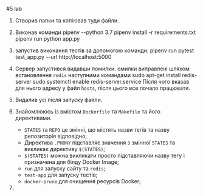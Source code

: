 #5 lab

1. Створив папки та копіював туди файли.
2. Виконав команди
        pipenv --python 3.7
        pipenv install -r requirements.txt
        pipenv run python app.py
3. запустив виконання тестів за допомогою команди:
        pipenv run pytest test_app.py --url http://localhost:5000

4. Сервер запустився видавши помилки. омилки виправлені шляхом встановлення `redis`
 наступними командами
        sudo apt-get install redis-server
        sudo systemctl enable redis-server.servicе
Після чого вказав для нього адресу у файл `hosts`, після цього все почало працювати.
5. Видалив усі після запуску файли.
6. Знайомлююсь із вмістом `Dockerfile` та `Makefile` та його директивами.
    * `STATES` та `REPO` це змінні, що містять назви тегів та назву репозиторія відповідно;
    * Директива `.PHONY` підставляє значення з змінної `STATES` та викликає директиву `$(STATES)`;
    * `$(STATES)` можна викликати просто підставляючи назву тегу і призначена для білду Docker Image;
    * `run` для запуску сайту та `redis`;
    * `test-app` для запуску тестів;
    * `docker-prune` для очищення ресурсів Docker;

7. 
